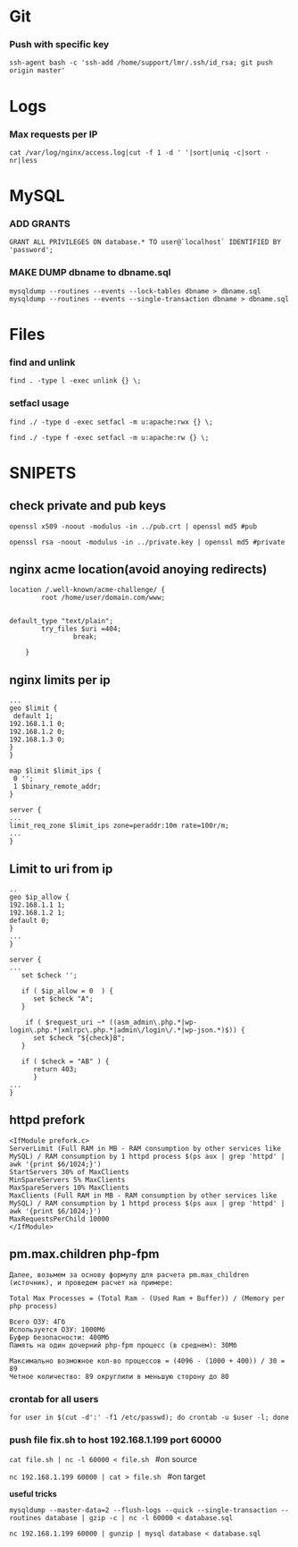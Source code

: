 # Git
### Push with specific key
```ssh-agent bash -c 'ssh-add /home/support/lmr/.ssh/id_rsa; git push origin master'```

# Logs
### Max requests per IP
```cat /var/log/nginx/access.log|cut -f 1 -d ' '|sort|uniq -c|sort -nr|less ```

# MySQL
### ADD GRANTS
```GRANT ALL PRIVILEGES ON database.* TO user@`localhost` IDENTIFIED BY 'password';```
### MAKE DUMP dbname to dbname.sql
```mysqldump --routines --events --lock-tables dbname > dbname.sql```
```mysqldump --routines --events --single-transaction dbname > dbname.sql```

# Files
### find and unlink
```find . -type l -exec unlink {} \;```

### setfacl usage

```find ./ -type d -exec setfacl -m u:apache:rwx {} \;```

```find ./ -type f -exec setfacl -m u:apache:rw {} \;```

# SNIPETS

## check private and pub keys
```
openssl x509 -noout -modulus -in ../pub.crt | openssl md5 #pub

openssl rsa -noout -modulus -in ../private.key | openssl md5 #private
```

## nginx acme location(avoid anoying redirects)
```
location /.well-known/acme-challenge/ {
        root /home/user/domain.com/www;
        

default_type "text/plain";
        try_files $uri =404;
                break;

    }
```

## nginx limits per ip
```nginx http {
...
geo $limit {
 default 1;
192.168.1.1 0;
192.168.1.2 0;
192.168.1.3 0;
}
}

map $limit $limit_ips {
 0 '';
 1 $binary_remote_addr;
}

server {
...
limit_req_zone $limit_ips zone=peraddr:10m rate=100r/m;
...
}
```
## Limit to uri from ip

```nginx http {
..
geo $ip_allow {
192.168.1.1 1;
192.168.1.2 1;
default 0;
}
...
}

server {
...
   set $check '';
  
   if ( $ip_allow = 0  ) {
      set $check "A";
   }

    if ( $request_uri ~* ((asm_admin\.php.*|wp-login\.php.*|xmlrpc\.php.*|admin\/login\/.*|wp-json.*)$)) {
      set $check "${check}B";
   }

   if ( $check = "AB" ) {
      return 403;
      }
...
}
```
## httpd prefork 
```
<IfModule prefork.c>
ServerLimit (Full RAM in MB - RAM consumption by other services like MySQL) / RAM consumption by 1 httpd process $(ps aux | grep 'httpd' | awk '{print $6/1024;}')
StartServers 30% of MaxClients
MinSpareServers 5% MaxClients
MaxSpareServers 10% MaxClients
MaxClients (Full RAM in MB - RAM consumption by other services like MySQL) / RAM consumption by 1 httpd process $(ps aux | grep 'httpd' | awk '{print $6/1024;}')
MaxRequestsPerChild 10000
</IfModule>
```
## pm.max.children php-fpm
```
Далее, возьмем за основу формулу для расчета pm.max_children (источник), и проведем расчет на примере:

Total Max Processes = (Total Ram - (Used Ram + Buffer)) / (Memory per php process)

Всего ОЗУ: 4Гб
Используется ОЗУ: 1000Мб
Буфер безопасности: 400Мб
Память на один дочерний php-fpm процесс (в среднем): 30Мб

Максимально возможное кол-во процессов = (4096 - (1000 + 400)) / 30 = 89
Четное количество: 89 округлили в меньшую сторону до 80
```

### crontab for all users
```for user in $(cut -d':' -f1 /etc/passwd); do crontab -u $user -l; done```
### push file fix.sh to host 192.168.1.199 port 60000
```cat file.sh | nc -l 60000 < file.sh ``` #on source

```nc 192.168.1.199 60000 | cat > file.sh ``` #on target


__useful tricks__

```mysqldump --master-data=2 --flush-logs --quick --single-transaction --routines database | gzip -c | nc -l 60000 < database.sql```

```nc 192.168.1.199 60000 | gunzip | mysql database < database.sql```
